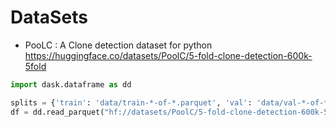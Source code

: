 # DataSets 

- PooLC : A Clone detection dataset for python https://huggingface.co/datasets/PoolC/5-fold-clone-detection-600k-5fold
```python
import dask.dataframe as dd

splits = {'train': 'data/train-*-of-*.parquet', 'val': 'data/val-*-of-*.parquet'}
df = dd.read_parquet("hf://datasets/PoolC/5-fold-clone-detection-600k-5fold/" + splits["train"])
```

